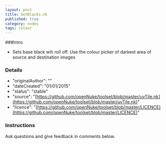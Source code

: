 ```yaml
---
layout: post
title: SetBlacks.nk
published: true
category: nodes
tags: colour
---
```


###Intro
- Sets base black wih roll off. Use the colour picker of darkest area of source and destination images

### Details
- "originalAuthor": ""
- "dateCreated": "01/01/2015"
- "status": "stable"
- "source": "[https://github.com/openNuke/toolset/blob/master/uvTile.nk](https://github.com/openNuke/toolset/blob/master/uvTile.nk)"
- "licence": "[https://github.com/openNuke/toolset/blob/master/LICENCE](https://github.com/openNuke/toolset/blob/master/LICENCE)"

### Instructions
Ask questions and give feedback in comments below.